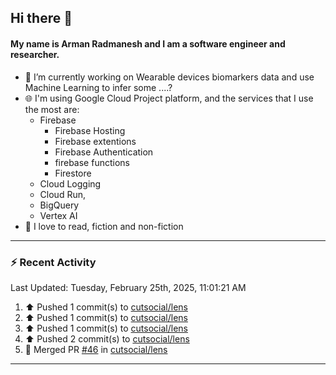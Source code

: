 ## Hi there 👋

#### My name is Arman Radmanesh and I am a software engineer and researcher.

- 🔭 I’m currently working on Wearable devices biomarkers data and use Machine Learning to infer some ....?
- 🌐 I'm using Google Cloud Project platform, and the services that I use the most are:
  - Firebase
     - Firebase Hosting
     - Firebase extentions 
     - Firebase Authentication
     - firebase functions
     - Firestore
  - Cloud Logging
  - Cloud Run,
  - BigQuery
  - Vertex AI
- 📖 I love to read, fiction and non-fiction

---

### :zap: Recent Activity

<!--START_SECTION:activity-->
<!--END_SECTION:activity-->

<!--RECENT_ACTIVITY:last_update-->
Last Updated: Tuesday, February 25th, 2025, 11:01:21 AM
<!--RECENT_ACTIVITY:last_update_end-->

<!--RECENT_ACTIVITY:start-->
1. ⬆️ Pushed 1 commit(s) to [cutsocial/lens](https://github.com/cutsocial/lens)
2. ⬆️ Pushed 1 commit(s) to [cutsocial/lens](https://github.com/cutsocial/lens)
3. ⬆️ Pushed 1 commit(s) to [cutsocial/lens](https://github.com/cutsocial/lens)
4. ⬆️ Pushed 2 commit(s) to [cutsocial/lens](https://github.com/cutsocial/lens)
5. 🎉 Merged PR [#46](https://github.com/cutsocial/lens/pull/46) in [cutsocial/lens](https://github.com/cutsocial/lens)
<!--RECENT_ACTIVITY:end-->

---

<!--
**radmanesh/radmanesh** is a ✨ _special_ ✨ repository because its `README.md` (this file) appears on your GitHub profile.

Here are some ideas to get you started:

- 🔭 I’m currently working on ...
- 🌱 I’m currently learning ...
- 👯 I’m looking to collaborate on ...
- 🤔 I’m looking for help with ...
- 💬 Ask me about ...
- 📫 How to reach me: ...
- 😄 Pronouns: ...
- ⚡ Fun fact: ...
-->
